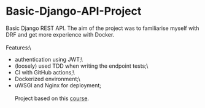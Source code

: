 # Basic-Django-API-Project

Basic Django REST API. The aim of the project was to familiarise myself with DRF and get more experience with Docker.\
\
Features:\

- authentication using JWT;\
- (loosely) used TDD when writing the endpoint tests;\
- CI with GitHub actions;\
- Dockerized environment;\
- uWSGI and Nginx for deployment;\
  \
  Project based on this [course](https://www.udemy.com/course/django-python-advanced/).
